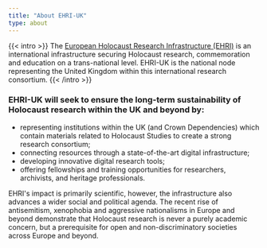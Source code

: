 ```yaml
---
title: "About EHRI-UK"
type: about
---
```


{{< intro >}}
The [European Holocaust Research Infrastructure (EHRI)](https://www.ehri-project.eu) is an international 
infrastructure securing Holocaust research, commemoration and education on a trans-national level. 
EHRI-UK is the national node representing the United Kingdom within this international research consortium.
{{< /intro >}}

### EHRI-UK will seek to ensure the long-term sustainability of Holocaust research within the UK and beyond by:

 * representing institutions within the UK (and Crown Dependencies) which contain materials related to Holocaust
   Studies to create a strong research consortium;
 * connecting resources through a state-of-the-art digital infrastructure;
 * developing innovative digital research tools;
 * offering fellowships and training opportunities for researchers, archivists, and heritage professionals.

EHRI's impact is primarily scientific, however, the infrastructure also advances a wider
social and political agenda. The recent rise of antisemitism, xenophobia and aggressive
nationalisms in Europe and beyond demonstrate that Holocaust research is never a purely
academic concern, but a prerequisite for open and non-discriminatory societies across
Europe and beyond.